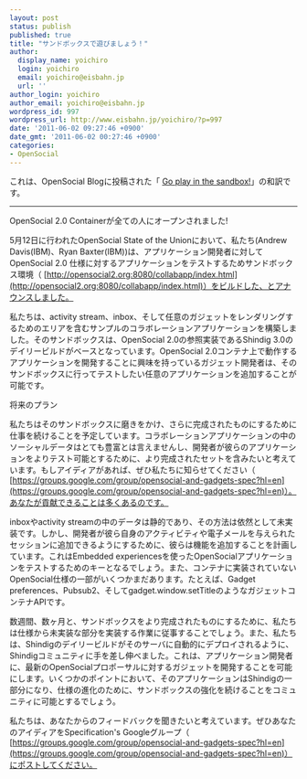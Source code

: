 ```yaml
---
layout: post
status: publish
published: true
title: "サンドボックスで遊びましょう！"
author:
  display_name: yoichiro
  login: yoichiro
  email: yoichiro@eisbahn.jp
  url: ''
author_login: yoichiro
author_email: yoichiro@eisbahn.jp
wordpress_id: 997
wordpress_url: http://www.eisbahn.jp/yoichiro/?p=997
date: '2011-06-02 09:27:46 +0900'
date_gmt: '2011-06-02 00:27:46 +0900'
categories:
- OpenSocial
---
```


これは、OpenSocial Blogに投稿された「
[Go play in the sandbox!](http://goo.gl/h0gWE)」の和訳です。

---

OpenSocial 2.0 Containerが全ての人にオープンされました!

5月12日に行われたOpenSocial State of the Unionにおいて、私たち(Andrew Davis(IBM)、Ryan Baxter(IBM))は、アプリケーション開発者に対してOpenSocial 2.0 仕様に対するアプリケーションをテストするためサンドボックス環境（
[http://opensocial2.org:8080/collabapp/index.html](http://opensocial2.org:8080/collabapp/index.html)）をビルドした、とアナウンスしました。

私たちは、activity stream、inbox、そして任意のガジェットをレンダリングするためのエリアを含むサンプルのコラボレーションアプリケーションを構築しました。そのサンドボックスは、OpenSocial 2.0の参照実装であるShindig 3.0のデイリービルドがベースとなっています。OpenSocial 2.0コンテナ上で動作するアプリケーションを開発することに興味を持っているガジェット開発者は、そのサンドボックスに行ってテストしたい任意のアプリケーションを追加することが可能です。

将来のプラン

私たちはそのサンドボックスに磨きをかけ、さらに完成されたものにするために仕事を続けることを予定しています。コラボレーションアプリケーションの中のソーシャルデータはとても豊富とは言えませんし、開発者が彼らのアプリケーションをよりテスト可能とするために、より完成されたセットを含みたいと考えています。もしアイディアがあれば、ぜひ私たちに知らせてください（
[https://groups.google.com/group/opensocial-and-gadgets-spec?hl=en](https://groups.google.com/group/opensocial-and-gadgets-spec?hl=en)）。あなたが貢献できることは多くあるのです。

inboxやactivity streamの中のデータは静的であり、その方法は依然として未実装です。しかし、開発者が彼ら自身のアクティビティや電子メールを与えられたセッションに追加できるようにするために、彼らは機能を追加することを計画しています。これはEmbedded experiencesを使ったOpenSocialアプリケーションをテストするためのキーとなるでしょう。また、コンテナに実装されていないOpenSocial仕様の一部がいくつかまだあります。たとえば、Gadget preferences、Pubsub2、そしてgadget.window.setTitleのようなガジェットコンテナAPIです。

数週間、数ヶ月と、サンドボックスをより完成されたものにするために、私たちは仕様から未実装な部分を実装する作業に従事することでしょう。また、私たちは、Shindigのデイリービルドがそのサーバに自動的にデプロイされるように、Shindigコミュニティに手を差し伸べました。これは、アプリケーション開発者に、最新のOpenSocialプロポーサルに対するガジェットを開発することを可能にします。いくつかのポイントにおいて、そのアプリケーションはShindigの一部分になり、仕様の進化のために、サンドボックスの強化を続けることをコミュニティに可能とするでしょう。

私たちは、あなたからのフィードバックを聞きたいと考えています。ぜひあなたのアイディアをSpecification's Googleグループ（
[https://groups.google.com/group/opensocial-and-gadgets-spec?hl=en](https://groups.google.com/group/opensocial-and-gadgets-spec?hl=en)）にポストしてください。
